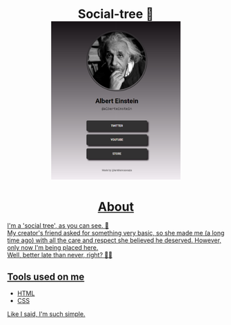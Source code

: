 
<h1 align="center"> Social-tree 🌳
<br>
<img src="./assets/Social-tree.png" width="300px"/>
</h1>

<h1 align="center"><a href="https://iambiancasouza.github.io/Social-tree/></a>See me here</h1>


## About

I'm a 'social tree', as you can see. 🙂<br> My creator's friend asked for something very basic, so she made me (a long time ago) with all the care and respect she believed he deserved. However, only now I'm being placed here.<br> Well, better late than never, right? 🤷‍♀️


## Tools used on me

- HTML
- CSS

Like I said, I'm such simple.
